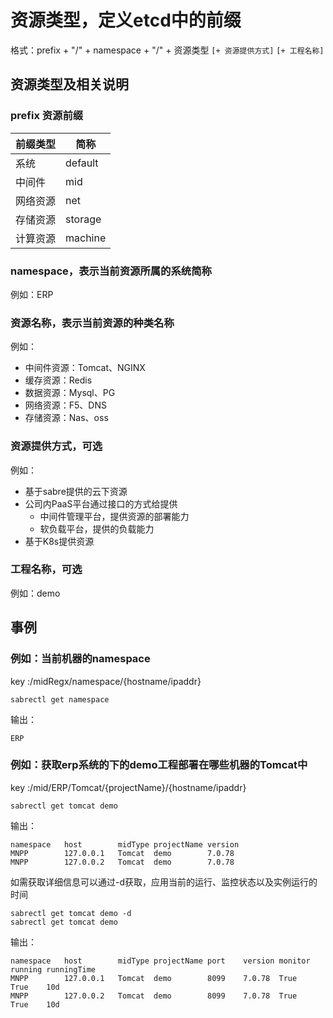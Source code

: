 # 资源类型，定义etcd中的前缀
格式：prefix + "/" + namespace + "/" + 资源类型 `[+ 资源提供方式]` `[+ 工程名称]`

## 资源类型及相关说明
### prefix 资源前缀
| 前缀类型| 简称
--------|------
|系统|default|
|中间件|mid|
|网络资源|net|
|存储资源|storage|
|计算资源|machine|

### namespace，表示当前资源所属的系统简称
例如：ERP

### 资源名称，表示当前资源的种类名称
例如：
- 中间件资源：Tomcat、NGINX
- 缓存资源：Redis
- 数据资源：Mysql、PG
- 网络资源：F5、DNS
- 存储资源：Nas、oss

### 资源提供方式，可选
例如：
- 基于sabre提供的云下资源
- 公司内PaaS平台通过接口的方式给提供
  - 中间件管理平台，提供资源的部署能力
  - 软负载平台，提供的负载能力
- 基于K8s提供资源

### 工程名称，可选
例如：demo


## 事例
### 例如：当前机器的namespace
key :/midRegx/namespace/{hostname/ipaddr}
```shell
sabrectl get namespace
```
输出：
```shell
ERP
```


### 例如：获取erp系统的下的demo工程部署在哪些机器的Tomcat中
key :/mid/ERP/Tomcat/{projectName}/{hostname/ipaddr}
```shell
sabrectl get tomcat demo
```
输出：
```shell
namespace	host		midType	projectName	version
MNPP		127.0.0.1 	Tomcat 	demo		7.0.78
MNPP		127.0.0.2 	Tomcat 	demo		7.0.78
```
如需获取详细信息可以通过-d获取，应用当前的运行、监控状态以及实例运行的时间
```shell
sabrectl get tomcat demo -d
sabrectl get tomcat demo
```
输出：
```shell
namespace	host		midType	projectName	port	version	monitor running	runningTime
MNPP		127.0.0.1 	Tomcat 	demo		8099	7.0.78 	True	True	10d
MNPP		127.0.0.2 	Tomcat 	demo		8099	7.0.78 	True	True	10d
```